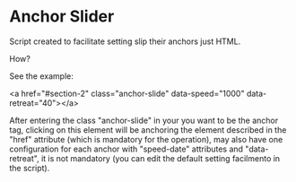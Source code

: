 Anchor Slider
============

Script created to facilitate setting slip their anchors just HTML. 

How?

See the example:

&lt;a href="#section-2" class="anchor-slide" data-speed="1000" data-retreat="40"&gt;&lt;/a&gt;

After entering the class "anchor-slide" in your <a> you want to be the anchor tag, clicking on this element will be anchoring the element described in the "href" attribute (which is mandatory for the operation), may also have one configuration for each anchor with "speed-date" attributes and "data-retreat", it is not mandatory (you can edit the default setting facilmento in the script).
